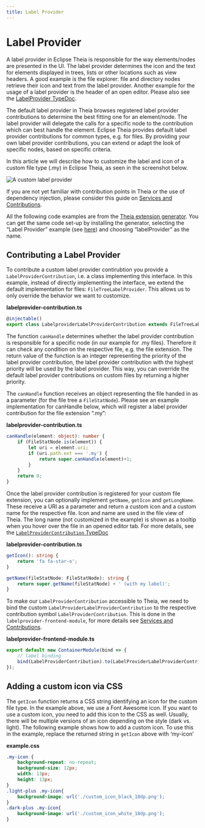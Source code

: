 ```yaml
---
title: Label Provider
---
```


# Label Provider

A label provider in Eclipse Theia is responsible for the way elements/nodes are presented in the UI. The label provider determines the icon and the text for elements displayed in trees, lists or other locations such as view headers. A good example is the file explorer: file and directory nodes retrieve their icon and text from the label provider. Another example for the usage of a label provider is the header of an open editor. Please also see the [LabelProvider TypeDoc](https://eclipse-theia.github.io/theia/docs/next/classes/core.labelprovider-1.html).

The default label provider in Theia browses registered label provider contributions to determine the best fitting one for an element/node. The label provider will delegate the calls for a specific node to the contribution which can best handle the element. Eclipse Theia provides default label provider contributions for common types, e.g. for files. By providing your own label provider contributions, you can extend or adapt the look of specific nodes, based on specific criteria.

In this article we will describe how to customize the label and icon of a custom file type (.my) in Eclipse Theia, as  seen in the screenshot below. 

<img src="/custom-label-provider.png" alt="A custom label provider" style="max-width: 525px">

If you are not yet familiar with contribution points in Theia or the use of dependency injection, please consider this guide on [Services and Contributions](https://theia-ide.org/docs/services_and_contributions/).

All the following code examples are from the [Theia extension generator](https://github.com/eclipse-theia/generator-theia-extension). You can get the same code set-up by installing the generator, selecting the “Label Provider” example (see [here](https://github.com/eclipse-theia/generator-theia-extension)) and choosing “labelProvider” as the name.

## Contributing a Label Provider

To contribute a custom label provider contirubtion you provide a `LabelProviderContribution`, i.e. a class implementing this interface. In this example, instead of directly implementing the interface, we extend the default implementation for files: `FileTreeLabelProvider`. This allows us to only override the behavior we want to customize.

**labelprovider-contribution.ts**
```typescript
@injectable()
export class LabelproviderLabelProviderContribution extends FileTreeLabelProvider
```

The function `canHandle` determines whether the label provider contribution is responsible for a specific node (in our example for .my files). Therefore it can check any condition on the respective file, e.g. the file extension. The return value of the function is an integer representing the priority of the label provider contribution, the label provider contribution with the highest priority will be used by the label provider. This way, you can override the default label provider contributions on custom files by returning a higher priority.

The `canHandle` function receives an object representing the file handed in as a parameter (for the file tree a `FileStatNode`). Please see an example implementation for canHandle below, which will register a label provider contribution for the file extension “.my”:

**labelprovider-contribution.ts**
```typescript
canHandle(element: object): number {
    if (FileStatNode.is(element)) {
        let uri = element.uri;
        if (uri.path.ext === '.my') {
            return super.canHandle(element)+1;
        }
    }
    return 0;
}
```

Once the label provider contribution is registered for your custom file extension, you can optionally implement `getName`, `getIcon` and `getLongName`. These receive a URI as a parameter and return a custom icon and a custom name for the respective file. Icon and name are used in the file view of Theia. The long name (not customized in the example) is shown as a tooltip when you hover over the file in an opened editor tab. For more details, see the [`LabelProviderContribution` TypeDoc](https://eclipse-theia.github.io/theia/docs/next/interfaces/core.labelprovidercontribution-1.html)

**labelprovider-contribution.ts**
```typescript
getIcon(): string {
    return 'fa fa-star-o';
}

getName(fileStatNode: FileStatNode): string {
    return super.getName(fileStatNode) + ' (with my label)';
}
```

To make our `LabelProviderContribution` accessible to Theia, we need to bind the custom `LabelProviderLabelProviderContribution` to the respective contribution symbol `LabelProviderContribution`. This is done in the `labelprovider-frontend-module`, for more details see [Services and Contributions](https://theia-ide.org/docs/services_and_contributions/).

**labelprovider-frontend-module.ts**
```typescript
export default new ContainerModule(bind => {
    // label binding
    bind(LabelProviderContribution).to(LabelProviderLabelProviderContribution);
});
```

## Adding a custom icon via CSS

The `getIcon` function returns a CSS string identifying an icon for the custom file type. In the example above, we use a Font Awesome icon. If you want to use a custom icon, you need to add this icon to the CSS as well. Usually, there will be multiple versions of an icon depending on the style (dark vs. light). The following example shows how to add a custom icon. To use this in the example, replace the returned string in `getIcon` above with ‘my-icon’

**example.css**
```css
.my-icon {
    background-repeat: no-repeat;
    background-size: 12px;
    width: 13px;
    height: 13px;
}
.light-plus .my-icon{
    background-image: url('./custom_icon_black_18dp.png');
}
.dark-plus .my-icon{
    background-image: url('./custom_icon_white_18dp.png');
}
```
